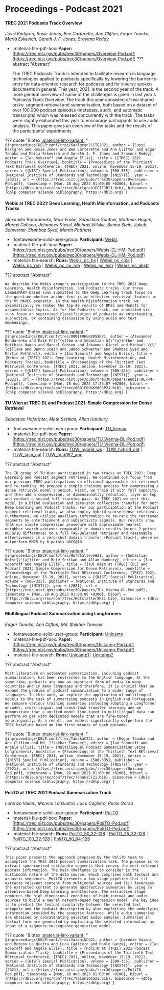 # Proceedings - Podcast 2021 

#### TREC 2021 Podcasts Track Overview

_Jussi Karlgren, Rosie Jones, Ben Carterette, Ann Clifton, Edgar Tanaka, Maria Eskevich, Gareth J. F. Jones, Sravana Reddy_

- :material-file-pdf-box: **Paper:** [https://trec.nist.gov/pubs/trec30/papers/Overview-Pod.pdf](https://trec.nist.gov/pubs/trec30/papers/Overview-Pod.pdf)
??? abstract "Abstract"
	
	The TREC Podcasts Track is intended to facilitate research in language technologies applied to podcasts specifically by lowering the barrier-to-entry for data-oriented research for podcasts and for diverse spoken documents in general. This year, 2021, is the second year of the track. A more general overview of some of the challenges is given in last year's Podcasts Track Overview. The track this year consisted of two shared tasks: segment retrieval and summarisation, both based on a dataset of over 100,000 podcast episodes (metadata, audio, and automatic transcripts) which was released concurrently with the track. The tasks were slightly elaborated this year to encourage participants to use audio analysis. This paper gives an overview of the tasks and the results of the participants' experiments.
	

??? quote "Bibtex [:material-link-variant:](https://dblp.org/rec/conf/trec/KarlgrenJCCTEJR21.bib) "
	```
	@inproceedings{DBLP:conf/trec/KarlgrenJCCTEJR21,
		author = {Jussi Karlgren and Rosie Jones and Ben Carterette and Ann Clifton and Edgar Tanaka and Maria Eskevich and Gareth J. F. Jones and Sravana Reddy},
		editor = {Ian Soboroff and Angela Ellis},
		title = {{TREC} 2021 Podcasts Track Overview},
		booktitle = {Proceedings of the Thirtieth Text REtrieval Conference, {TREC} 2021, online, November 15-19, 2021},
		series = {{NIST} Special Publication},
		volume = {500-335},
		publisher = {National Institute of Standards and Technology {(NIST)}},
		year = {2021},
		url = {https://trec.nist.gov/pubs/trec30/papers/Overview-Pod.pdf},
		timestamp = {Mon, 28 Aug 2023 01:00:00 +0200},
		biburl = {https://dblp.org/rec/conf/trec/KarlgrenJCCTEJR21.bib},
		bibsource = {dblp computer science bibliography, https://dblp.org}
	}
	```

#### Webis at TREC 2021: Deep Learning, Health Misinformation, and Podcasts  Tracks

_Alexander Bondarenko, Maik Fröbe, Sebastian Günther, Matthias Hagen, Marcel Gohsen, Johannes Kiesel, Michael Völske, Benno Stein, Jakob Schwerter, Shahbaz Syed, Martin Potthast_

- :fontawesome-solid-user-group: **Participant:** [Webis](./participants.md#webis)
- :material-file-pdf-box: **Paper:** [https://trec.nist.gov/pubs/trec30/papers/Webis-DL-HM-Pod.pdf](https://trec.nist.gov/pubs/trec30/papers/Webis-DL-HM-Pod.pdf)
- :material-file-search: **Runs:** [Webis_pc_bs](./runs.md#webis_pc_bs) | [Webis_pc_cola](./runs.md#webis_pc_cola) | [Webis_pc_rob](./runs.md#webis_pc_rob) | [Webis_pc_co_rob](./runs.md#webis_pc_co_rob) | [Webis_pc_extr](./runs.md#webis_pc_extr) | [Webis_pc_abstr](./runs.md#webis_pc_abstr)

??? abstract "Abstract"
	
	We describe the Webis group's participation in the TREC 2021 Deep Learning, Health Misinformation, and Podcasts tracks. Our three LambdaMART-based runs submitted to the Deep Learning track focus on the question whether anchor text is an effective retrieval feature in the MS MARCO scenario. In the Health Misinformation track, we axiomatically re-ranked the top-20 results of BM25 and MonoT5 for argumentative topics. As for the Podcasts track, our submitted six runs focus on supervised classification of podcasts as entertaining, subjective, or containing discussion by using audio and text embeddings.
	

??? quote "Bibtex [:material-link-variant:](https://dblp.org/rec/conf/trec/0001F0HGKV0SSP21.bib) "
	```
	@inproceedings{DBLP:conf/trec/0001F0HGKV0SSP21,
		author = {Alexander Bondarenko and Maik Fr{\"{o}}be and Sebastian G{\"{u}}nther and Matthias Hagen and Marcel Gohsen and Johannes Kiesel and Michael V{\"{o}}lske and Benno Stein and Jakob Schwerter and Shahbaz Syed and Martin Potthast},
		editor = {Ian Soboroff and Angela Ellis},
		title = {Webis at {TREC} 2021: Deep Learning, Health Misinformation, and Podcasts Tracks},
		booktitle = {Proceedings of the Thirtieth Text REtrieval Conference, {TREC} 2021, online, November 15-19, 2021},
		series = {{NIST} Special Publication},
		volume = {500-335},
		publisher = {National Institute of Standards and Technology {(NIST)}},
		year = {2021},
		url = {https://trec.nist.gov/pubs/trec30/papers/Webis-DL-HM-Pod.pdf},
		timestamp = {Mon, 28 Aug 2023 17:23:07 +0200},
		biburl = {https://dblp.org/rec/conf/trec/0001F0HGKV0SSP21.bib},
		bibsource = {dblp computer science bibliography, https://dblp.org}
	}
	```

#### TU Wien at TREC DL and Podcast 2021: Simple Compression for  Dense Retrieval

_Sebastian Hofstätter, Mete Sertkan, Allan Hanbury_

- :fontawesome-solid-user-group: **Participant:** [TU_Vienna](./participants.md#tu_vienna)
- :material-file-pdf-box: **Paper:** [https://trec.nist.gov/pubs/trec30/papers/TU_Vienna-DL-Pod.pdf](https://trec.nist.gov/pubs/trec30/papers/TU_Vienna-DL-Pod.pdf)
- :material-file-search: **Runs:** [TUW_hybrid_ws](./runs.md#tuw_hybrid_ws) | [TUW_hybrid_cat](./runs.md#tuw_hybrid_cat) | [TUW_tasb_cat](./runs.md#tuw_tasb_cat) | [TUW_tasb192_ann](./runs.md#tuw_tasb192_ann)

??? abstract "Abstract"
	
	The IR group of TU Wien participated in two tracks at TREC 2021: Deep Learning and Podcast segment retrieval. We continued our focus from our previous TREC participations on efficient approaches for retrieval and re-ranking. We propose a simple training process for compressing a dense retrieval model's output. First, we train it with full capacity, and then add a compression, or dimensionality reduction, layer on top and conduct a second full training pass. At TREC 2021 we test this model in a blind evaluation and zero-shot collection transfer for both Deep Learning and Podcast tracks. For our participation at the Podcast segment retrieval track, we also employ hybrid sparse-dense retrieval. Furthermore, we utilize auxiliary information to re-rank the retrieved segments by entertainment and subjectivity signals. Our results show that our simple compression procedure with approximate nearest neighbor search achieves comparable in-domain results (minus 2 points nDCG@10 difference) to a full TAS-Balanced retriever and reasonable effectiveness in a zero-shot domain transfer (Podcast track), where we outperform BM25 by 6 points nDCG@10.
	

??? quote "Bibtex [:material-link-variant:](https://dblp.org/rec/conf/trec/HofstatterSH21.bib) "
	```
	@inproceedings{DBLP:conf/trec/HofstatterSH21,
		author = {Sebastian Hofst{\"{a}}tter and Mete Sertkan and Allan Hanbury},
		editor = {Ian Soboroff and Angela Ellis},
		title = {{TU} Wien at {TREC} {DL} and Podcast 2021: Simple Compression for Dense Retrieval},
		booktitle = {Proceedings of the Thirtieth Text REtrieval Conference, {TREC} 2021, online, November 15-19, 2021},
		series = {{NIST} Special Publication},
		volume = {500-335},
		publisher = {National Institute of Standards and Technology {(NIST)}},
		year = {2021},
		url = {https://trec.nist.gov/pubs/trec30/papers/TU\_Vienna-DL-Pod.pdf},
		timestamp = {Mon, 28 Aug 2023 01:00:00 +0200},
		biburl = {https://dblp.org/rec/conf/trec/HofstatterSH21.bib},
		bibsource = {dblp computer science bibliography, https://dblp.org}
	}
	```

#### Multilingual Podcast Summarization using Longformers

_Edgar Tanaka, Ann Clifton, Md. Iftekhar Tanveer_

- :fontawesome-solid-user-group: **Participant:** [Unicamp](./participants.md#unicamp)
- :material-file-pdf-box: **Paper:** [https://trec.nist.gov/pubs/trec30/papers/Unicamp-Pod.pdf](https://trec.nist.gov/pubs/trec30/papers/Unicamp-Pod.pdf)
- :material-file-search: **Runs:** [Unicamp1](./runs.md#unicamp1) | [Unicamp2](./runs.md#unicamp2)

??? abstract "Abstract"
	
	Most literature on automated summarization, including podcast summarization, has been restricted to the English language. At the same time, podcasts are now an important form of media in many countries and in many languages and therefore, it is crucial that we expand the problem of podcast summarization to a wider range of languages. In this work, we explore the application of multilingual models to the task of summarizing podcasts in English and Portuguese. We compare various training scenarios including adapting a Longformer encoder, cross-lingual and cross-task transfer learning and we demonstrate that a unified model fine-tuned to multilingual data can perform on par with dedicated models that are fine-tuned monolingually. As a result, our models significantly outperform the TREC baseline based on the first minute of each episode.
	

??? quote "Bibtex [:material-link-variant:](https://dblp.org/rec/conf/trec/TanakaCT21.bib) "
	```
	@inproceedings{DBLP:conf/trec/TanakaCT21,
		author = {Edgar Tanaka and Ann Clifton and Md. Iftekhar Tanveer},
		editor = {Ian Soboroff and Angela Ellis},
		title = {Multilingual Podcast Summarization using Longformers},
		booktitle = {Proceedings of the Thirtieth Text REtrieval Conference, {TREC} 2021, online, November 15-19, 2021},
		series = {{NIST} Special Publication},
		volume = {500-335},
		publisher = {National Institute of Standards and Technology {(NIST)}},
		year = {2021},
		url = {https://trec.nist.gov/pubs/trec30/papers/Unicamp-Pod.pdf},
		timestamp = {Mon, 28 Aug 2023 01:00:00 +0200},
		biburl = {https://dblp.org/rec/conf/trec/TanakaCT21.bib},
		bibsource = {dblp computer science bibliography, https://dblp.org}
	}
	```

#### PoliTO at TREC 2021 Podcast Summarization Track

_Lorenzo Vaiani, Moreno La Quatra, Luca Cagliero, Paolo Garza_

- :fontawesome-solid-user-group: **Participant:** [PoliTO](./participants.md#polito)
- :material-file-pdf-box: **Paper:** [https://trec.nist.gov/pubs/trec30/papers/PoliTO-Pod.pdf](https://trec.nist.gov/pubs/trec30/papers/PoliTO-Pod.pdf)
- :material-file-search: **Runs:** [PoliTO_50_32-128](./runs.md#polito_50_32-128) | [PoliTO_25_32-128](./runs.md#polito_25_32-128) | [PoliTO_100_32-128](./runs.md#polito_100_32-128) | [PoliTO_50_64-128](./runs.md#polito_50_64-128)

??? abstract "Abstract"
	
	This paper presents the approach proposed by the PoliTO team to accomplish the TREC 2021 podcast summarization task. The purpose is to extract synchronized text/audio segments that convey the most relevant podcast information. The main challenge is to consider is the multimodal nature of the data source, which comprises both textual and acoustic sequences. PoliTO presents a two-stage pipeline that (i) extracts relevant content from multimodal sources and (ii) leverages the extracted content to generate abstractive summaries by using an attention-based Deep Learning architecture. The extractive stage combines the high-dimensional encodings of both textual and audio sources to build a neural network-based regression model. The key idea is to predict the textual similarity between the selected text snippets and the podcast description by also exploiting the underlying information provided by the acoustic features. While audio summaries are obtained by concatenating selected audio samples, summaries in textual form are generated by exploiting the selected information as input of a sequence-to-sequence generative model.
	

??? quote "Bibtex [:material-link-variant:](https://dblp.org/rec/conf/trec/VaianiQCG21.bib) "
	```
	@inproceedings{DBLP:conf/trec/VaianiQCG21,
		author = {Lorenzo Vaiani and Moreno La Quatra and Luca Cagliero and Paolo Garza},
		editor = {Ian Soboroff and Angela Ellis},
		title = {PoliTO at {TREC} 2021 Podcast Summarization Track},
		booktitle = {Proceedings of the Thirtieth Text REtrieval Conference, {TREC} 2021, online, November 15-19, 2021},
		series = {{NIST} Special Publication},
		volume = {500-335},
		publisher = {National Institute of Standards and Technology {(NIST)}},
		year = {2021},
		url = {https://trec.nist.gov/pubs/trec30/papers/PoliTO-Pod.pdf},
		timestamp = {Mon, 28 Aug 2023 01:00:00 +0200},
		biburl = {https://dblp.org/rec/conf/trec/VaianiQCG21.bib},
		bibsource = {dblp computer science bibliography, https://dblp.org}
	}
	```


